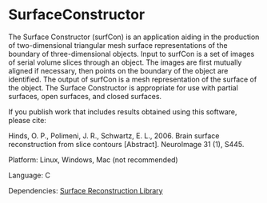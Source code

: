 SurfaceConstructor
==================

The Surface Constructor (surfCon) is an application aiding in the production of two-dimensional triangular mesh surface representations of the boundary of three-dimensional objects. Input to surfCon is a set of images of serial volume slices through an object. The images are first mutually aligned if necessary, then points on the boundary of the object are identified. The output of surfCon is a mesh representation of the surface of the object. The Surface Constructor is appropriate for use with partial surfaces, open surfaces, and closed surfaces.


If you publish work that includes results obtained using this software, please cite:

Hinds, O. P., Polimeni, J. R., Schwartz, E. L., 2006.
Brain surface reconstruction from slice contours [Abstract]. NeuroImage 31 (1), S445.

Platform: Linux, Windows, Mac (not recommended)

Language: C

Dependencies:
[Surface Reconstruction Library](https://github.com/ohinds/SurfaceReconstructionLibrary)
